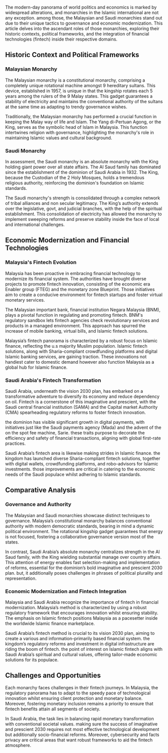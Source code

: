 The modern-day panorama of world politics and economics is marked by widespread alterations, and monarchies in the Islamic international are not any exception. among those, the Malaysian and Saudi monarchies stand out due to their unique tactics to governance and economic modernization. This article delves into the ascendant roles of those monarchies, exploring their historic contexts, political frameworks, and the integration of financial technologies (fintech) inside their respective domains.

## Historic Context and Political Frameworks

### Malaysian Monarchy

The Malaysian monarchy is a constitutional monarchy, comprising a completely unique rotational machine amongst 9 hereditary sultans. This device, established in 1957, is unique in that the kingship rotates each 5 years among the rulers of the 9 Malay states. This gadget guarantees a stability of electricity and maintains the conventional authority of the sultans at the same time as adapting to trendy governance wishes.

Traditionally, the Malaysian monarchy has performed a crucial function in keeping the Malay way of life and Islam. The Yang di-Pertuan Agong, or the King, serves as the symbolic head of Islam in Malaysia. This function intertwines religion with governance, highlighting the monarchy's role in maintaining Islamic values and cultural background.

### Saudi Monarchy

In assessment, the Saudi monarchy is an absolute monarchy with the King holding giant power over all state affairs. The Al Saud family has dominated since the establishment of the dominion of Saudi Arabia in 1932. The King, because the Custodian of the 2 Holy Mosques, holds a tremendous religious authority, reinforcing the dominion's foundation on Islamic standards.

The Saudi monarchy's strength is consolidated through a complex network of tribal alliances and non secular legitimacy. The King’s authority extends over the legislative, govt, and judicial branches, with the help of the spiritual establishment. This consolidation of electricity has allowed the monarchy to implement sweeping reforms and preserve stability inside the face of local and international challenges.

## Economic Modernization and Financial Technologies

### Malaysia's Fintech Evolution

Malaysia has been proactive in embracing financial technology to modernize its financial system. The authorities have brought diverse projects to promote fintech innovation, consisting of the economic era Enabler group (FTEG) and the monetary zone Blueprint. Those initiatives aim to create a conducive environment for fintech startups and foster virtual monetary services.

The Malaysian important bank, financial institution Negara Malaysia (BNM), plays a pivotal function in regulating and promoting fintech. BNM's regulatory sandbox lets fintech agencies check revolutionary services and products in a managed environment. This approach has spurred the increase of mobile banking, virtual bills, and Islamic fintech solutions.

Malaysia’s fintech panorama is characterized by a robust focus on Islamic finance, reflecting the u.s majority Muslim population. Islamic fintech solutions, along with Sharia-compliant crowdfunding platforms and digital Islamic banking services, are gaining traction. These innovations not handiest cater to domestic demand however also function Malaysia as a global hub for Islamic finance.

### Saudi Arabia's Fintech Transformation

Saudi Arabia, underneath the vision 2030 plan, has embarked on a transformative adventure to diversify its economy and reduce dependency on oil. Fintech is a cornerstone of this imaginative and prescient, with the Saudi central financial institution (SAMA) and the Capital market Authority (CMA) spearheading regulatory reforms to foster fintech innovation.

the dominion has visible significant growth in digital payments, with initiatives just like the Saudi payments agency (Mada) and the advent of the on the spot fee machine, Sarie. these traits purpose to decorate the efficiency and safety of financial transactions, aligning with global first-rate practices.

Saudi Arabia’s fintech area is likewise making strides in Islamic finance. the kingdom has launched diverse Sharia-compliant fintech solutions, together with digital wallets, crowdfunding platforms, and robo-advisors for Islamic investments. those improvements are critical in catering to the economic needs of the Saudi populace whilst adhering to Islamic standards.

## Comparative Analysis

### Governance and Authority

The Malaysian and Saudi monarchies showcase distinct techniques to governance. Malaysia’s constitutional monarchy balances conventional authority with modern democratic standards, bearing in mind a dynamic political environment. The rotational kingship gadget guarantees that energy is not focused, fostering a collaborative governance version most of the states.

In contrast, Saudi Arabia’s absolute monarchy centralizes strength in the Al Saud family, with the King wielding substantial manage over country affairs. This attention of energy enables fast selection-making and implementation of reforms, essential for the dominion’s bold imaginative and prescient 2030 plan. but, it additionally poses challenges in phrases of political plurality and representation.

### Economic Modernization and Fintech Integration

Malaysia and Saudi Arabia recognize the importance of fintech in financial modernization. Malaysia’s method is characterized by using a robust regulatory framework that encourages innovation whilst ensuring stability. The emphasis on Islamic fintech positions Malaysia as a pacesetter inside the worldwide Islamic finance marketplace.

Saudi Arabia’s fintech method is crucial to its vision 2030 plan, aiming to create a various and information-primarily based financial system. the kingdom’s regulatory reforms and investment in digital infrastructure are riding the boom of fintech. the point of interest on Islamic fintech aligns with Saudi Arabia’s spiritual and cultural values, offering tailor-made economic solutions for its populace.

## Challenges and Opportunities

Each monarchy faces challenges in their fintech journeys. In Malaysia, the regulatory panorama has to adapt to the speedy pace of technological innovation whilst ensuring client protection and monetary balance. Moreover, fostering monetary inclusion remains a priority to ensure that fintech benefits attain all segments of society.

In Saudi Arabia, the task lies in balancing rapid monetary transformation with conventional societal values. making sure the success of imaginative and prescient 2030 requires not most effective technological development but additionally socio-financial reforms. Moreover, cybersecurity and facts privacy are critical areas that want robust frameworks to aid the fintech atmosphere.
